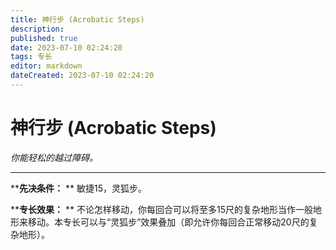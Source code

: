 ```yaml
---
title: 神行步 (Acrobatic Steps)
description: 
published: true
date: 2023-07-10 02:24:20
tags: 专长
editor: markdown
dateCreated: 2023-07-10 02:24:20
---
```


# 神行步 (Acrobatic Steps)

_你能轻松的越过障碍。_

---

****先决条件：** ** 敏捷15，灵狐步。

****专长效果：** **
不论怎样移动，你每回合可以将至多15尺的复杂地形当作一般地形来移动。本专长可以与“灵狐步”效果叠加（即允许你每回合正常移动20尺的复杂地形）。

